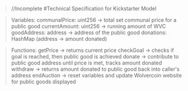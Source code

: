 >//Incomplete
#Technical Specification for Kickstarter Model

>Variables:
communalPrice: uint256 -> total set communal price for a public good
currentAmount: uint256 -> running amount of WVC
goodAddress: address -> address of the public good
donations: HashMap (address -> amount donated)

>Functions:
getPrice -> returns current price
checkGoal -> checks if goal is reached, then public good is achieved
donate -> contribute to public good address until price is met, tracks amount donated
withdraw -> returns amount donated to public good back into caller's address
endAuction -> reset variables and update Wolvercoin website for public goods displayed